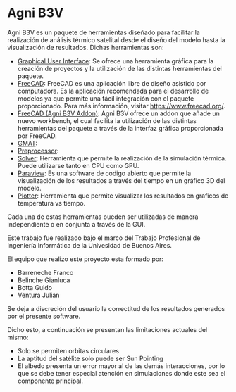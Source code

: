 # Agni B3V

Agni B3V es un paquete de herramientas diseñado para facilitar la realización de análisis térmico satelital desde el diseño del modelo hasta la visualización de resultados. Dichas herramientas son:

- [Graphical User Interface](/user_manual/gui/gui.md): Se ofrece una herramienta gráfica para la creación de proyectos y la utilización de las distintas herramientas del paquete.
- [FreeCAD](/user_manual/freecad/freecad.md): FreeCAD es una aplicación libre de diseño asistido por computadora. Es la aplicación recomendada para el desarrollo de modelos ya que permite una fácil integración con el paquete proporcionado. Para más información, visitar https://www.freecad.org/.
- [FreeCAD (Agni B3V Addon)](/user_manual/freecad_addon/freecad_addon.md): Agni B3V ofrece un addon que añade un nuevo workbench, el cual facilita la utilización de las distintas herramientas del paquete a través de la interfaz gráfica proporcionada por FreeCAD.
- [GMAT](/user_manual/gmat/gmat.md):
- [Preprocessor](/user_manual/preprocessor/preprocessor.md):
- [Solver](/user_manual/solver/solver.md): Herramienta que permite la realización de la simulación térmica. Puede utilizarse tanto en CPU como GPU.
- [Paraview](/user_manual/paraview/paraview.md): Es una software de codigo abierto que permite la visualización de los resultados a través del tiempo en un gráfico 3D del modelo.
- [Plotter](/user_manual/plotter/plotter.md): Herramienta que permite visualizar los resultados en graficos de temperatura vs tiempo.

Cada una de estas herramientas pueden ser utilizadas de manera independiente o en conjunta a través de la GUI.

Este trabajo fue realizado bajo el marco del Trabajo Profesional de Ingeniería Informática de la Univesidad de Buenos Aires.

El equipo que realizo este proyecto esta formado por:

- Barreneche Franco
- Belinche Gianluca
- Botta Guido
- Ventura Julian

Se deja a discreción del usuario la correctitud de los resultados generados por el presente software.

Dicho esto, a continuación se presentan las limitaciones actuales del mismo:

- Solo se permiten orbitas circulares
- La aptitud del satélite solo puede ser Sun Pointing
- El albedo presenta un error mayor al de las demás interacciones, por lo que se debe tener especial atención en simulaciones donde este sea el componente principal. 

